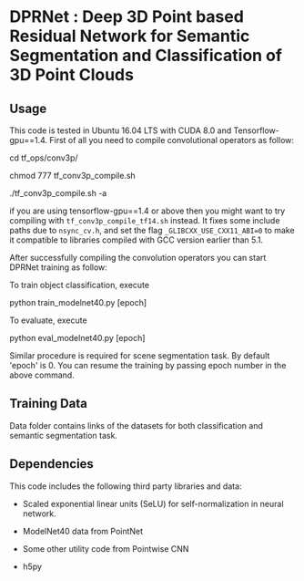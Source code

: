 # DPRNet : Deep 3D Point based Residual Network for Semantic Segmentation and Classification of 3D Point Clouds

## Usage

This code is tested in Ubuntu 16.04 LTS with CUDA 8.0 and Tensorflow-gpu==1.4.
First of all you need to compile convolutional operators as follow:

cd tf_ops/conv3p/

chmod 777 tf_conv3p_compile.sh

./tf_conv3p_compile.sh -a

if you are using tensorflow-gpu==1.4 or above then you might want to try compiling with `tf_conv3p_compile_tf14.sh` instead. It fixes some include paths due to `nsync_cv.h`, and set the flag `_GLIBCXX_USE_CXX11_ABI=0` to make it compatible to libraries compiled with GCC version earlier than 5.1. 

After successfully compiling the convolution operators you can start DPRNet training as follow:

To train object classification, execute

python train_modelnet40.py [epoch]

To evaluate, execute

python eval_modelnet40.py [epoch]

Similar procedure is required for scene segmentation task. By default 'epoch' is 0. You can resume the training by passing epoch number in the above command.

## Training Data

Data folder contains links of the datasets for both classification and semantic segmentation task.


## Dependencies

This code includes the following third party libraries and data:

- Scaled exponential linear units (SeLU) for self-normalization in neural network.

- ModelNet40 data from PointNet

- Some other utility code from Pointwise CNN

- h5py
